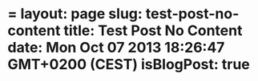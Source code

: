 =
layout: page
slug: test-post-no-content
title: Test Post No Content
date: Mon Oct 07 2013 18:26:47 GMT+0200 (CEST)
isBlogPost: true
=
